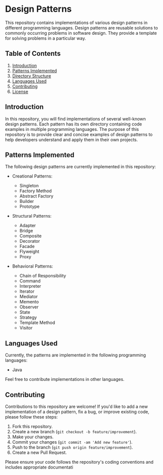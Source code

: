 # Design Patterns

This repository contains implementations of various design patterns in different programming languages. Design patterns are reusable solutions to commonly occurring problems in software design. They provide a template for solving problems in a particular way.

## Table of Contents

1. [Introduction](#introduction)
2. [Patterns Implemented](#patterns-implemented)
3. [Directory Structure](#directory-structure)
4. [Languages Used](#languages-used)
5. [Contributing](#contributing)
6. [License](#license)

## Introduction

In this repository, you will find implementations of several well-known design patterns. Each pattern has its own directory containing code examples in multiple programming languages. The purpose of this repository is to provide clear and concise examples of design patterns to help developers understand and apply them in their own projects.

## Patterns Implemented

The following design patterns are currently implemented in this repository:

- Creational Patterns:
  - Singleton
  - Factory Method
  - Abstract Factory
  - Builder
  - Prototype

- Structural Patterns:
  - Adapter
  - Bridge
  - Composite
  - Decorator
  - Facade
  - Flyweight
  - Proxy

- Behavioral Patterns:
  - Chain of Responsibility
  - Command
  - Interpreter
  - Iterator
  - Mediator
  - Memento
  - Observer
  - State
  - Strategy
  - Template Method
  - Visitor

## Languages Used

Currently, the patterns are implemented in the following programming languages:

- Java

Feel free to contribute implementations in other languages.

## Contributing

Contributions to this repository are welcome! If you'd like to add a new implementation of a design pattern, fix a bug, or improve existing code, please follow these steps:

1. Fork this repository.
2. Create a new branch (`git checkout -b feature/improvement`).
3. Make your changes.
4. Commit your changes (`git commit -am 'Add new feature'`).
5. Push to the branch (`git push origin feature/improvement`).
6. Create a new Pull Request.

Please ensure your code follows the repository's coding conventions and includes appropriate documentati
